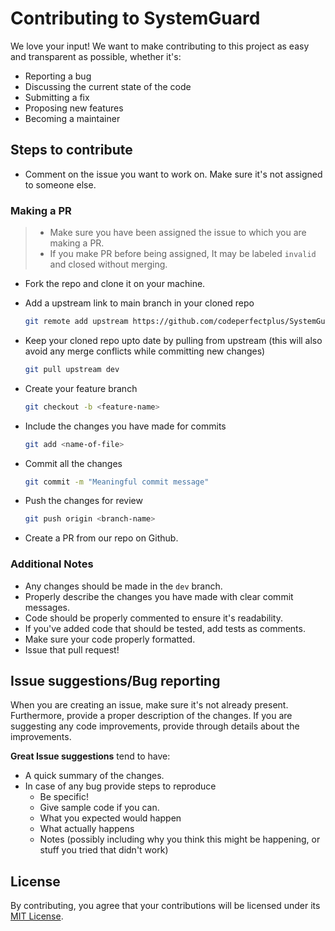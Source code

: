 # Contributing to SystemGuard

We love your input! We want to make contributing to this project as easy and transparent as possible, whether it's:

- Reporting a bug
- Discussing the current state of the code
- Submitting a fix
- Proposing new features
- Becoming a maintainer

## Steps to contribute

- Comment on the issue you want to work on. Make sure it's not assigned to someone else.

### Making a PR

> - Make sure you have been assigned the issue to which you are making a PR.
> - If you make PR before being assigned, It may be labeled `invalid` and closed without merging.

- Fork the repo and clone it on your machine.
- Add a upstream link to main branch in your cloned repo

    ```sh
    git remote add upstream https://github.com/codeperfectplus/SystemGuard.git
    ```

- Keep your cloned repo upto date by pulling from upstream (this will also avoid any merge conflicts while committing new changes)

    ```sh
    git pull upstream dev
    ```

- Create your feature branch

    ```sh
    git checkout -b <feature-name>
    ```

- Include the changes you have made for commits

    ```sh
    git add <name-of-file>
    ```

- Commit all the changes

    ```sh
    git commit -m "Meaningful commit message"
    ```

- Push the changes for review

    ```sh
    git push origin <branch-name>
    ```

- Create a PR from our repo on Github.

### Additional Notes

- Any changes should be made in the `dev` branch.
- Properly describe the changes you have made with clear commit messages.
- Code should be properly commented to ensure it's readability.
- If you've added code that should be tested, add tests as comments.
- Make sure your code properly formatted.
- Issue that pull request!

## Issue suggestions/Bug reporting

When you are creating an issue, make sure it's not already present. Furthermore, provide a proper description of the changes. If you are suggesting any code improvements, provide through details about the improvements.

**Great Issue suggestions** tend to have:

- A quick summary of the changes.
- In case of any bug provide steps to reproduce
  - Be specific!
  - Give sample code if you can.
  - What you expected would happen
  - What actually happens
  - Notes (possibly including why you think this might be happening, or stuff you tried that didn't work)


## License

By contributing, you agree that your contributions will be licensed under its  [MIT License](http://choosealicense.com/licenses/mit/).

